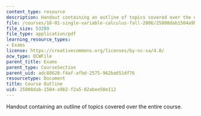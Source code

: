 ```yaml
---
content_type: resource
description: Handout containing an outline of topics covered over the entire course.
file: /courses/18-01-single-variable-calculus-fall-2006/25808dab1504a9b2f2a582abee50e112_schedulef06.pdf
file_size: 53209
file_type: application/pdf
learning_resource_types:
- Exams
license: https://creativecommons.org/licenses/by-nc-sa/4.0/
ocw_type: OCWFile
parent_title: Exams
parent_type: CourseSection
parent_uid: adc88628-f4af-afbd-2575-962ba651df76
resourcetype: Document
title: Course Outline
uid: 25808dab-1504-a9b2-f2a5-82abee50e112
---
```

Handout containing an outline of topics covered over the entire course.